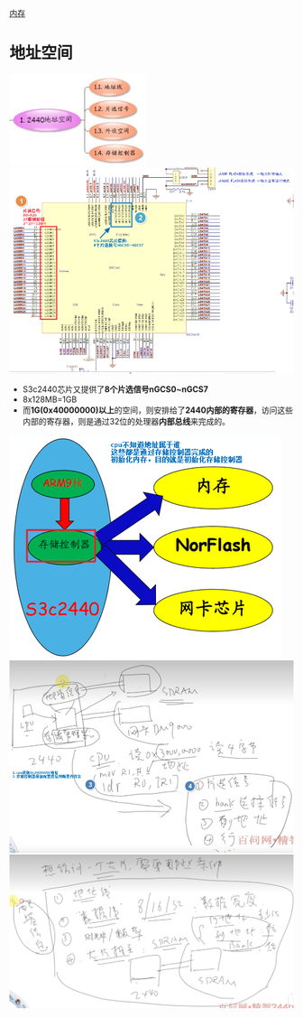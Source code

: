 [内存](../Arduino/内存.md)

# 地址空间
![](../photo/Pasted%20image%2020230424170021.png)
![](../photo/Pasted%20image%2020230424170036.png)
- S3c2440芯片又提供了**8个片选信号nGCS0~nGCS7**
- 8x128MB=1GB
- 而**1G(0x40000000)以上**的空间，则安排给了**2440内部的寄存器**，访问这些内部的寄存器，则是通过32位的处理器**内部总线**来完成的。

![](../photo/Pasted%20image%2020230424170542.png)
![](../photo/Pasted%20image%2020230425190125.png)
![](../photo/Pasted%20image%2020230425190405.png)
